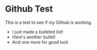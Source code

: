 # Github Test
This is a test to see if my Github is working.

* I just made a bulleted list!
* Here's another bullet!
* And one more for good luck
